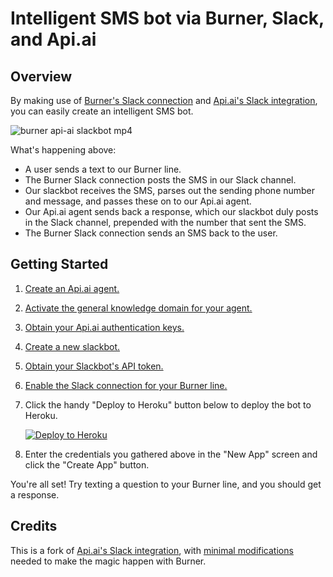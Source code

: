 # Intelligent SMS bot via Burner, Slack, and Api.ai

## Overview

By making use of [Burner's Slack connection](http://www.burnerapp.com/slack/) and [Api.ai's Slack integration](https://docs.api.ai/docs/slack-integration), you can easily create an intelligent SMS bot.


![burner api-ai slackbot mp4](https://cloud.githubusercontent.com/assets/2220/13895572/a82a92ba-ed42-11e5-8960-8dc91471d64a.gif)

What's happening above:

* A user sends a text to our Burner line.
* The Burner Slack connection posts the SMS in our Slack channel.
* Our slackbot receives the SMS, parses out the sending phone number and message, and passes these on to our Api.ai agent.
* Our Api.ai agent sends back a response, which our slackbot duly posts in the Slack channel, prepended with the number that sent the SMS.
* The Burner Slack connection sends an SMS back to the user.

## Getting Started

1. [Create an Api.ai agent.](https://docs.api.ai/docs/get-started#step-1-create-agent)
2. [Activate the general knowledge domain for your agent.](https://docs.api.ai/docs/domains)
3. [Obtain your Api.ai authentication keys.](https://docs.api.ai/docs/authentication)
4. [Create a new slackbot.](https://slack.com/apps/A0F7YS25R-bots)
5. [Obtain your Slackbot's API token.](https:/lslack.com/apps/manage/A0F7YS25R-bots)
6. [Enable the Slack connection for your Burner line.](http://www.burnerapp.com/slack/)
7. Click the handy "Deploy to Heroku" button below to deploy the bot to Heroku.

	[![Deploy to Heroku](https://www.herokucdn.com/deploy/button.svg)](https://heroku.com/deploy)

8. Enter the credentials you gathered above in the "New App" screen and click the "Create App" button.

You're all set! Try texting a question to your Burner line, and you should get a response.

## Credits

This is a fork of [Api.ai's Slack integration](https://github.com/api-ai/api-ai-slack-bot), with [minimal modifications](https://github.com/voxable-labs/burner-sms-api-ai-slackbot/pull/1/files#diff-1fdf421c05c1140f6d71444ea2b27638) needed to make the magic happen with Burner.